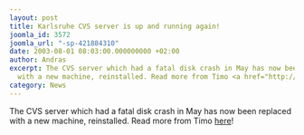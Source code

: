 ```yaml
---
layout: post
title: Karlsruhe CVS server is up and running again!
joomla_id: 3572
joomla_url: "-sp-421884310"
date: 2003-08-01 08:03:00.000000000 +02:00
author: Andras
excerpt: The CVS server which had a fatal disk crash in May has now been replaced
  with a new machine, reinstalled. Read more from Timo <a href="http://whale.hit.bme.hu/~omnetpp-la/msg02198.html">here</a>!
category: News
---
```

The CVS server which had a fatal disk crash in May has now been replaced with a new machine, reinstalled. Read more from Timo <a href="http://whale.hit.bme.hu/~omnetpp-la/msg02198.html">here</a>!
